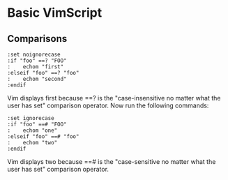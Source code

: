 Basic VimScript
===

Comparisons
---

```
:set noignorecase
:if "foo" ==? "FOO"
:    echom "first"
:elseif "foo" ==? "foo"
:    echom "second"
:endif
```

Vim displays first because ==? is the "case-insensitive no matter what the user has set" comparison operator. Now run the following commands:

```
:set ignorecase
:if "foo" ==# "FOO"
:    echom "one"
:elseif "foo" ==# "foo"
:    echom "two"
:endif
```

Vim displays two because ==# is the "case-sensitive no matter what the user has set" comparison operator.
